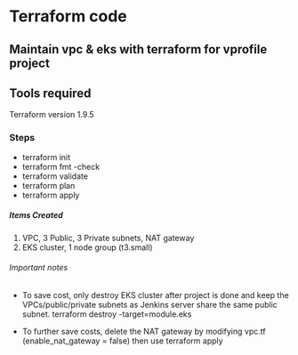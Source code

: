 # Terraform code 

## Maintain vpc & eks with terraform for vprofile project

## Tools required
Terraform version 1.9.5

### Steps
* terraform init
* terraform fmt -check
* terraform validate
* terraform plan
* terraform apply

##### Items Created
1. VPC, 3 Public, 3 Private subnets, NAT gateway
2. EKS cluster, 1 node group (t3.small)

###### Important notes
- To save cost, only destroy EKS cluster after project is done and keep the VPCs/public/private subnets as Jenkins server share the same public subnet.
terraform destroy -target=module.eks

- To further save costs, delete the NAT gateway by modifying vpc.tf (enable_nat_gateway   = false) then use terraform apply


